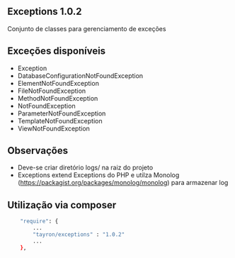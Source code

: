 ## Exceptions 1.0.2

Conjunto de classes para gerenciamento de exceções


## Exceções disponíveis

  - Exception
  - DatabaseConfigurationNotFoundException
  - ElementNotFoundException
  - FileNotFoundException
  - MethodNotFoundException
  - NotFoundException
  - ParameterNotFoundException
  - TemplateNotFoundException
  - ViewNotFoundException    


## Observações
  - Deve-se criar diretório logs/ na raiz do projeto    
  - Exceptions extend Exceptions do PHP e utilza Monolog (https://packagist.org/packages/monolog/monolog) para armazenar log
  
  
## Utilização via composer

```sh
    "require": {
        ...
        "tayron/exceptions" : "1.0.2"
        ... 
    },    
```

